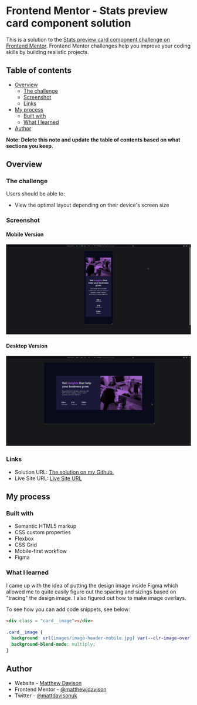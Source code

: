 # Frontend Mentor - Stats preview card component solution

This is a solution to the [Stats preview card component challenge on Frontend Mentor](https://www.frontendmentor.io/challenges/stats-preview-card-component-8JqbgoU62). Frontend Mentor challenges help you improve your coding skills by building realistic projects. 

## Table of contents

- [Overview](#overview)
  - [The challenge](#the-challenge)
  - [Screenshot](#screenshot)
  - [Links](#links)
- [My process](#my-process)
  - [Built with](#built-with)
  - [What I learned](#what-i-learned)
- [Author](#author)

**Note: Delete this note and update the table of contents based on what sections you keep.**

## Overview

### The challenge

Users should be able to:

- View the optimal layout depending on their device's screen size

### Screenshot
#### Mobile Version
![Mobile Version](design\mobile-final.png)
#### Desktop Version
![Desktop Version](design\desktop-final.png)

### Links
- Solution URL: [The solution on my Github.](https://github.com/matthewjdavison/FrontEndMentor_Stats-Preview-Card-Component-Challenge)
- Live Site URL: [Live Site URL](https://matthewjdavison.github.io/FrontEndMentor_Stats-Preview-Card-Component-Challenge/)

## My process

### Built with

- Semantic HTML5 markup
- CSS custom properties
- Flexbox
- CSS Grid
- Mobile-first workflow
- Figma


### What I learned

I came up with the idea of putting the design image inside Figma which allowed me to quite easily figure out the spacing and sizings based on "tracing" the design image.  I also figured out how to make image overlays.

To see how you can add code snippets, see below:

```html
<div class = "card__image"></div>
```
```css
.card__image {
  background: url(images/image-header-mobile.jpg) var(--clr-image-overlay);
  background-blend-mode: multiply;
}
```
## Author

- Website - [Matthew Davison](https://matthewdavison.netlify.app/)
- Frontend Mentor - [@matthewjdavison](hhttps://www.frontendmentor.io/profile/matthewjdavison)
- Twitter - [@mattdavisonuk](https://www.twitter.com/mattdavisonuk)
